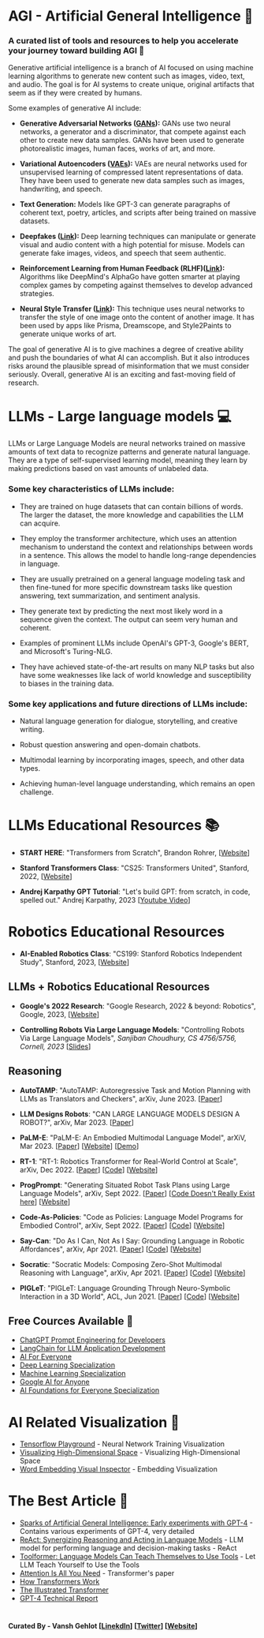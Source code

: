 # AGI - Artificial General Intelligence 🚀   

### A curated list of tools and resources to help you accelerate your journey toward building AGI 🤖 

Generative artificial intelligence is a branch of AI focused on using machine learning algorithms to generate new content such as images, video, text, and audio. The goal is for AI systems to create unique, original artifacts that seem as if they were created by humans.

Some examples of generative AI include:

* **Generative Adversarial Networks ([GANs](https://developers.google.com/machine-learning/gan)):**    GANs use two neural networks, a generator and a discriminator, that compete against each other to create new data samples. GANs have been used to generate photorealistic images, human faces, works of art, and more.



* **Variational Autoencoders ([VAEs](https://towardsdatascience.com/understanding-variational-autoencoders-vaes-f70510919f73)):** VAEs are neural networks used for unsupervised learning of compressed latent representations of data. They have been used to generate new data samples such as images, handwriting, and speech.

* **Text Generation:** Models like GPT-3 can generate paragraphs of coherent text, poetry, articles, and scripts after being trained on massive datasets.

* **Deepfakes ([Link](https://medium.com/swlh/deepfake-everything-you-need-to-know-about-it-3aa8a0ab6c05)):** Deep learning techniques can manipulate or generate visual and audio content with a high potential for misuse. Models can generate fake images, videos, and speech that seem authentic.

* **Reinforcement Learning from Human Feedback (RLHF)([Link](https://huggingface.co/blog/rlhf)):** Algorithms like DeepMind's AlphaGo have gotten smarter at playing complex games by competing against themselves to develop advanced strategies.

* **Neural Style Transfer ([Link](https://www.tensorflow.org/tutorials/generative/style_transfer#:~:text=Neural%20style%20transfer%20is%20an,of%20the%20style%20reference%20image.)):** This technique uses neural networks to transfer the style of one image onto the content of another image. It has been used by apps like Prisma, Dreamscope, and Style2Paints to generate unique works of art.

The goal of generative AI is to give machines a degree of creative ability and push the boundaries of what AI can accomplish. But it also introduces risks around the plausible spread of misinformation that we must consider seriously. Overall, generative AI is an exciting and fast-moving field of research.

# **LLMs - Large language models** 💻 

LLMs or Large Language Models are neural networks trained on massive amounts of text data to recognize patterns and generate natural language. They are a type of self-supervised learning model, meaning they learn by making predictions based on vast amounts of unlabeled data.

### **Some key characteristics of LLMs include:**

* They are trained on huge datasets that can contain billions of words. The larger the dataset, the more knowledge and capabilities the LLM can acquire.

* They employ the transformer architecture, which uses an attention mechanism to understand the context and relationships between words in a sentence. This allows the model to handle long-range dependencies in language.

* They are usually pretrained on a general language modeling task and then fine-tuned for more specific downstream tasks like question answering, text summarization, and sentiment analysis.

* They generate text by predicting the next most likely word in a sequence given the context. The output can seem very human and coherent.

* Examples of prominent LLMs include OpenAI's GPT-3, Google's BERT, and Microsoft's Turing-NLG.

* They have achieved state-of-the-art results on many NLP tasks but also have some weaknesses like lack of world knowledge and susceptibility to biases in the training data.

### Some key applications and future directions of LLMs include: 

* Natural language generation for dialogue, storytelling, and creative writing.

* Robust question answering and open-domain chatbots.

* Multimodal learning by incorporating images, speech, and other data types.

* Achieving human-level language understanding, which remains an open challenge.

# LLMs Educational Resources <a name="llms"></a> 📚 
* **START HERE**: "Transformers from Scratch", Brandon Rohrer, [[Website](https://e2eml.school/transformers.html)]

* **Stanford Transformers Class**: "CS25: Transformers United", Stanford, 2022, [[Website](https://web.stanford.edu/class/cs25/)]

* **Andrej Karpathy GPT Tutorial**: "Let's build GPT: from scratch, in code, spelled out." Andrej Karpathy, 2023 [[Youtube Video](https://www.youtube.com/watch?v=kCc8FmEb1nY)]

# Robotics Educational Resources <a name="robotics"></a> 
* **AI-Enabled Robotics Class**: "CS199: Stanford Robotics Independent Study", Stanford, 2023, [[Website](https://pupper-independent-study.readthedocs.io/en/latest/index.html)] 

## LLMs + Robotics Educational Resources <a name="llms-and-robotics"></a> 
* **Google's 2022 Research**: "Google Research, 2022 & beyond: Robotics", Google, 2023, [[Website](https://ai.googleblog.com/2023/02/google-research-2022-beyond-robotics.html)]

* **Controlling Robots Via Large Language Models**: "Controlling Robots Via Large Language Models", *Sanjiban Choudhury, CS 4756/5756, Cornell, 2023* [[Slides](https://www.cs.cornell.edu/courses/cs4756/2023sp/assets/slides_notes/lec26_slides.pdf)]

## Reasoning <a name="research-reasoning"></a>  
* **AutoTAMP**: "AutoTAMP: Autoregressive Task and Motion Planning with LLMs as Translators and Checkers", arXiv, June 2023. [[Paper](https://arxiv.org/pdf/2306.06531.pdf)]

* **LLM Designs Robots**: "CAN LARGE LANGUAGE MODELS DESIGN A ROBOT?", arXiv, Mar 2023. [[Paper](https://arxiv.org/pdf/2303.15324.pdf)]

* **PaLM-E**: "PaLM-E: An Embodied Multimodal Language Model", arXiV, Mar 2023. [[Paper](https://arxiv.org/abs/2303.03378)] [[Website](https://palm-e.github.io)] [[Demo](https://palm-e.github.io/#demo)]

* **RT-1**: "RT-1: Robotics Transformer for Real-World Control at Scale", arXiv, Dec 2022. [[Paper](https://arxiv.org/abs/2212.06817)] [[Code](https://github.com/google-research/robotics_transformer)] [[Website](https://robotics-transformer.github.io)]

* **ProgPrompt**: "Generating Situated Robot Task Plans using Large Language Models", arXiv, Sept 2022.  [[Paper](https://arxiv.org/abs/2209.11302)] [[Code Doesn't Really Exist here](https://github.com/progprompt/progprompt)] [[Website](https://progprompt.github.io)]

* **Code-As-Policies**: "Code as Policies: Language Model Programs for Embodied Control", arXiv, Sept 2022.  [[Paper](https://arxiv.org/abs/2209.07753)] [[Code](https://github.com/google-research/google-research/tree/master/code_as_policies)] [[Website](https://code-as-policies.github.io)]

* **Say-Can**: "Do As I Can, Not As I Say: Grounding Language in Robotic Affordances", arXiv, Apr 2021. [[Paper](https://arxiv.org/abs/2204.01691)] [[Code](https://say-can.github.io/#open-source)] [[Website](https://say-can.github.io)]

* **Socratic**: "Socratic Models: Composing Zero-Shot Multimodal Reasoning with Language", arXiv, Apr 2021. [[Paper](https://arxiv.org/abs/2204.00598)] [[Code](https://socraticmodels.github.io/#code)] [[Website](https://socraticmodels.github.io)]

* **PIGLeT**: "PIGLeT: Language Grounding Through Neuro-Symbolic Interaction in a 3D World", ACL, Jun 2021. [[Paper](https://arxiv.org/abs/2201.07207)] [[Code](https://github.com/rowanz/piglet)] [[Website](https://rowanzellers.com/piglet/)]

## Free Cources Available 🧠 

* [ChatGPT Prompt Engineering for Developers](https://www.deeplearning.ai/short-courses/chatgpt-prompt-engineering-for-developers/)
* [LangChain for LLM Application Development](https://www.deeplearning.ai/short-courses/langchain-for-llm-application-development/)
* [AI For Everyone](https://www.deeplearning.ai/courses/ai-for-everyone/)
* [Deep Learning Specialization](https://www.deeplearning.ai/courses/deep-learning-specialization/)
* [Machine Learning Specialization](https://www.deeplearning.ai/courses/machine-learning-specialization/)
* [Google AI for Anyone](https://www.edx.org/course/google-ai-for-anyone?index=product&queryID=20f255a72e55f01f6dbb7ba10089489d&position=3)
* [AI Foundations for Everyone Specialization](https://www.coursera.org/specializations/ai-foundations-for-everyone)

# AI Related Visualization 👀 

* [Tensorflow Playground](https://playground.tensorflow.org/) - Neural Network Training Visualization
* [Visualizing High-Dimensional Space](https://experiments.withgoogle.com/visualizing-high-dimensional-space) - Visualizing High-Dimensional Space
* [Word Embedding Visual Inspector](https://ronxin.github.io/wevi/) - Embedding Visualization

# The Best Article 📝 

* [Sparks of Artificial General Intelligence: Early experiments with GPT-4](https://arxiv.org/abs/2303.12712) - Contains various experiments of GPT-4, very detailed
* [ReAct: Synergizing Reasoning and Acting in Language Models](https://arxiv.org/abs/2210.03629) - LLM model for performing language and decision-making tasks - ReAct
* [Toolformer: Language Models Can Teach Themselves to Use Tools](https://arxiv.org/abs/2302.04761) - Let LLM Teach Yourself to Use the Tools
* [Attention Is All You Need](https://arxiv.org/abs/1706.03762) - Transformer's paper
* [How Transformers Work](https://towardsdatascience.com/transformers-141e32e69591) 
* [The Illustrated Transformer](http://jalammar.github.io/illustrated-transformer/)
* [GPT-4 Technical Report](https://arxiv.org/abs/2303.08774)

#

#### Curated By - Vansh Gehlot [[LinekdIn](https://www.linkedin.com/in/vanshgehlot/)] [[Twitter](https://twitter.com/VanshGehlotJDH)] [[Website](https://vanshgehlot.us)]
